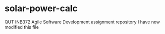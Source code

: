 solar-power-calc
================

QUT INB372 Agile Software Development assignment repository
I have  now modified this file

